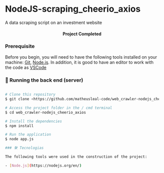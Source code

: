 # NodeJS-scraping_cheerio_axios
<p>A data scraping script on an investment website</p>
<h4 align="center"> 
	   Project Completed 
</h4>

### Prerequisite

Before you begin, you will need to have the following tools installed on your machine:
[Git](https://git-scm.com), [Node.js](https://nodejs.org/en/). 
In addition, it is good to have an editor to work with the code as [VSCode](https://code.visualstudio.com/)

### 🎲 Running the back end (server)

```bash

# Clone this repository
$ git clone <https://github.com/matheusleal-code/web_crawler-nodejs_cheerio_axios.git>

# Access the project folder in the / cmd terminal
$ cd web_crawler-nodejs_cheerio_axios

# Install the dependencies
$ npm install

# Run the application 
$ node app.js

### 🛠 Tecnologias

The following tools were used in the construction of the project:

- [Node.js](https://nodejs.org/en/)
